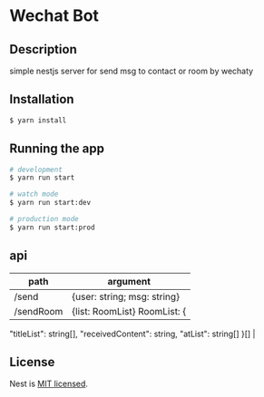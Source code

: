 # Wechat Bot

## Description

simple nestjs server for send msg to contact or room by wechaty

## Installation

```bash
$ yarn install
```

## Running the app

```bash
# development
$ yarn run start

# watch mode
$ yarn run start:dev

# production mode
$ yarn run start:prod
```

## api

| path      | argument |
| ----------- | ----------- |
| /send      | {user: string; msg: string}       |
| /sendRoom   | {list: RoomList}  RoomList: {
  "titleList": string[],
  "receivedContent": string,
  "atList": string[]
}[]      |

## License

Nest is [MIT licensed](LICENSE).
